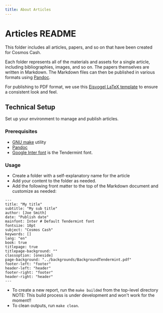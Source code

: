 ```yaml
---
title: About Articles
---
```


# Articles README

This folder includes all articles, papers, and so on that have been created for Cosmos Cash. 

Each folder represents all of the materials and assets for a single article, including bibliographies, images, and so on. The papers themselves are written in Markdown. The Markdown files can then be published in various formats using [Pandoc](https://pandoc.org/MANUAL.html). 

For publishing to PDF format, we use this [Eisvogel LaTeX template](https://github.com/Wandmalfarbe/pandoc-latex-template) to ensure a consistent look and feel. 

## Technical Setup

Set up your environment to manage and publish articles.


### Prerequisites

- [GNU make](https://www.gnu.org/software/make/) utility
- [Pandoc](https://pandoc.org/installing.html)
- [Google Inter font](https://fonts.google.com/specimen/Inter) is the Tendermint font. 

### Usage

- Create a folder with a self-explanatory name for the article
- Add your content to the folder as needed.
- Add the following front matter to the top of the Markdown document and customize as needed:

```
---
title: "My title"
subtitle: "My sub title"
author: [Joe Smith]
date: "Publish date"
mainfont: Inter # Default Tendermint font
fontsize: 10pt
subject: "Cosmos Cash"
keywords: []
lang: "en"
book: true
titlepage: true
titlepage-background: ""
classoption: [oneside]
page-background: "../backgrounds/BackgroundTendermint.pdf"
footer-left: "footer"
header-left: "header"
footer-right: "footer"
header-right: "header"
---
```

- To create a new report, run the  `make buildmd` from the top-level directory NOTE: This build process is under development and won't work for the moment!!
- To clean outputs, run `make clean`.
